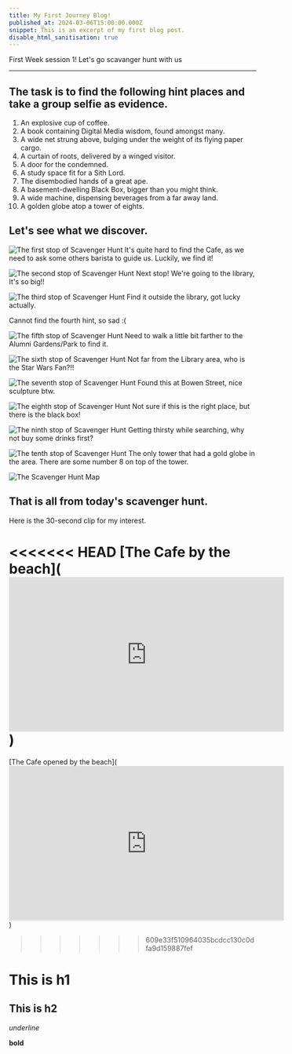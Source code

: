 ```yaml
---
title: My First Journey Blog!
published_at: 2024-03-06T15:00:00.000Z
snippet: This is an excerpt of my first blog post.
disable_html_sanitisation: true
---
```


First Week session 1!
Let's go scavanger hunt with us

---

## The task is to find the following hint places and take a group selfie as evidence.

1. An explosive cup of coffee.
2. A book containing Digital Media wisdom, found amongst many.
3. A wide net strung above, bulging under the weight of its flying paper cargo.
4. A curtain of roots, delivered by a winged visitor.
5. A door for the condemned.
6. A study space fit for a Sith Lord.
7. The disembodied hands of a great ape.
8. A basement-dwelling Black Box, bigger than you might think.
9. A wide machine, dispensing beverages from a far away land.
10. A golden globe atop a tower of eights.

## Let's see what we discover.

![The first stop of Scavenger Hunt](/images/01.jpg)
It's quite hard to find the Cafe, as we need to ask some others barista to guide us. Luckily, we find it!

![The second stop of Scavenger Hunt](/images/02.jpg)
Next stop! We're going to the library, It's so big!!

![The third stop of Scavenger Hunt](/images/03.jpg)
Find it outside the library, got lucky actually.

Cannot find the fourth hint, so sad :(

![The fifth stop of Scavenger Hunt](/images/05.jpg)
Need to walk a little bit farther to the Alumni Gardens/Park to find it.

![The sixth stop of Scavenger Hunt](/images/06.jpg)
Not far from the Library area, who is the Star Wars Fan?!!

![The seventh stop of Scavenger Hunt](/images/07.jpg)
Found this at Bowen Street, nice sculpture btw.

![The eighth stop of Scavenger Hunt](/images/08.jpg)
Not sure if this is the right place, but there is the black box!

![The ninth stop of Scavenger Hunt](/images/09.jpg)
Getting thirsty while searching, why not buy some drinks first?

![The tenth stop of Scavenger Hunt](/images/10.jpg)
The only tower that had a gold globe in the area. There are some number 8 on top of the tower.

![The Scavenger Hunt Map](/images/Scavenger%20Hunt%20Map.jpg)

## That is all from today's scavenger hunt.

Here is the 30-second clip for my interest.

<<<<<<< HEAD
[The Cafe by the beach](<iframe width="560" height="315" src="https://www.youtube.com/embed/jlV9Of-jkTI?si=0CiXkXqIR8lNJ82z" title="YouTube video player" frameborder="0" allow="accelerometer; autoplay; clipboard-write; encrypted-media; gyroscope; picture-in-picture; web-share" allowfullscreen></iframe>)
=======
[The Cafe opened by the beach](<iframe width="560" height="315" src="https://www.youtube.com/embed/jlV9Of-jkTI?si=0CiXkXqIR8lNJ82z" title="YouTube video player" frameborder="0" allow="accelerometer; autoplay; clipboard-write; encrypted-media; gyroscope; picture-in-picture; web-share" allowfullscreen></iframe>)
>>>>>>> 609e33f510964035bcdcc130c0dfa9d159887fef

# This is h1

## This is h2

_underline_

**bold**
